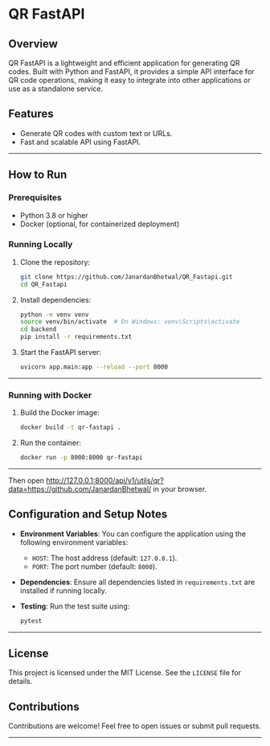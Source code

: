 # QR FastAPI

## Overview

QR FastAPI is a lightweight and efficient application for generating QR codes. Built with Python and FastAPI, it provides a simple API interface for QR code operations, making it easy to integrate into other applications or use as a standalone service.

## Features

- Generate QR codes with custom text or URLs.
- Fast and scalable API using FastAPI.

---

## How to Run

### Prerequisites

- Python 3.8 or higher
- Docker (optional, for containerized deployment)

### Running Locally

1. Clone the repository:

   ```bash
   git clone https://github.com/JanardanBhetwal/QR_Fastapi.git
   cd QR_Fastapi
   ```

2. Install dependencies:

   ```bash
   python -m venv venv
   source venv/bin/activate  # On Windows: venv\Scripts\activate
   cd backend
   pip install -r requirements.txt
   ```

3. Start the FastAPI server:
   ```bash
   uvicorn app.main:app --reload --port 8000
   ```

---

### Running with Docker

1. Build the Docker image:

   ```bash
   docker build -t qr-fastapi .
   ```

2. Run the container:
   ```bash
   docker run -p 8000:8000 qr-fastapi
   ```

---

Then open http://127.0.0.1:8000/api/v1/utils/qr?data=https://github.com/JanardanBhetwal/ in your browser.

## Configuration and Setup Notes

- **Environment Variables**:
  You can configure the application using the following environment variables:

  - `HOST`: The host address (default: `127.0.0.1`).
  - `PORT`: The port number (default: `8000`).

- **Dependencies**:
  Ensure all dependencies listed in `requirements.txt` are installed if running locally.

- **Testing**:
  Run the test suite using:
  ```bash
  pytest
  ```

---

## License

This project is licensed under the MIT License. See the `LICENSE` file for details.

## Contributions

Contributions are welcome! Feel free to open issues or submit pull requests.

---
